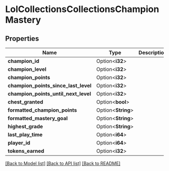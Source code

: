 # LolCollectionsCollectionsChampionMastery

## Properties

Name | Type | Description | Notes
------------ | ------------- | ------------- | -------------
**champion_id** | Option<**i32**> |  | [optional]
**champion_level** | Option<**i32**> |  | [optional]
**champion_points** | Option<**i32**> |  | [optional]
**champion_points_since_last_level** | Option<**i32**> |  | [optional]
**champion_points_until_next_level** | Option<**i32**> |  | [optional]
**chest_granted** | Option<**bool**> |  | [optional]
**formatted_champion_points** | Option<**String**> |  | [optional]
**formatted_mastery_goal** | Option<**String**> |  | [optional]
**highest_grade** | Option<**String**> |  | [optional]
**last_play_time** | Option<**i64**> |  | [optional]
**player_id** | Option<**i64**> |  | [optional]
**tokens_earned** | Option<**i32**> |  | [optional]

[[Back to Model list]](../README.md#documentation-for-models) [[Back to API list]](../README.md#documentation-for-api-endpoints) [[Back to README]](../README.md)


